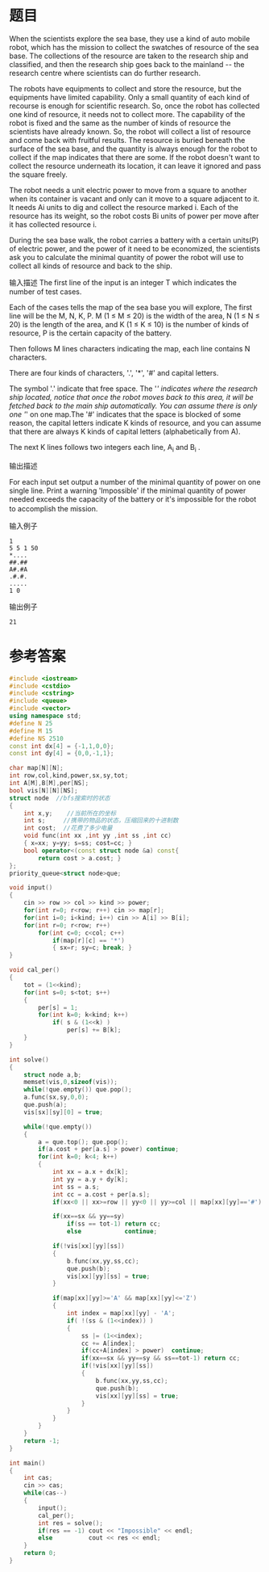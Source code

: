 # 题目
When the scientists explore the sea base, they use a kind of auto mobile robot, which has the mission to collect the swatches of resource of the sea base. The collections of the resource are taken to the research ship and classified, and then the research ship goes back to the mainland -- the research centre where scientists can do further research.

The robots have equipments to collect and store the resource, but the equipments have limited capability. Only a small quantity of each kind of recourse is enough for scientific research. So, once the robot has collected one kind of resource, it needs not to collect more. The capability of the robot is fixed and the same as the number of kinds of resource the scientists have already known. So, the robot will collect a list of resource and come back with fruitful results. The resource is buried beneath the surface of the sea base, and the quantity is always enough for the robot to collect if the map indicates that there are some. If the robot doesn't want to collect the resource underneath its location, it can leave it ignored and pass the square freely.

The robot needs a unit electric power to move from a square to another when its container is vacant and only can it move to a square adjacent to it. It needs Ai units to dig and collect the resource marked i. Each of the resource has its weight, so the robot costs Bi units of power per move after it has collected resource i.

During the sea base walk, the robot carries a battery with a certain units(P) of electric power, and the power of it need to be economized, the scientists ask you to calculate the minimal quantity of power the robot will use to collect all kinds of resource and back to the ship.

输入描述
The first line of the input is an integer T which indicates the number of test cases.

Each of the cases tells the map of the sea base you will explore, The first line will be the M, N, K, P. M (1 ≤ M ≤ 20) is the width of the area, N (1 ≤ N ≤ 20) is the length of the area, and K (1 ≤ K ≤ 10) is the number of kinds of resource, P is the certain capacity of the battery.

Then follows M lines characters indicating the map, each line contains N characters.

There are four kinds of characters, '.', '*', '#' and capital letters.

The symbol '.' indicate that free space. The '*' indicates where the research ship located, notice that once the robot moves back to this area, it will be fetched back to the main ship automatically. You can assume there is only one '*' on one map.The '#' indicates that the space is blocked of some reason, the capital letters indicate K kinds of resource, and you can assume that there are always K kinds of capital letters (alphabetically from A).

The next K lines follows two integers each line, A<sub>i</sub> and B<sub>i</sub>  .

输出描述

For each input set output a number of the minimal quantity of power on one single line. Print a warning 'Impossible' if the minimal quantity of power needed exceeds the capacity of the battery or it's impossible for the robot to accomplish the mission. 　

输入例子
```
1
5 5 1 50
*....
##.##
A#.#A
.#.#.
.....
1 0
```
输出例子
```
21
```
# 参考答案
```c++
#include <iostream>
#include <cstdio>
#include <cstring>
#include <queue>
#include <vector>
using namespace std;
#define N 25
#define M 15
#define NS 2510
const int dx[4] = {-1,1,0,0};
const int dy[4] = {0,0,-1,1};

char map[N][N];
int row,col,kind,power,sx,sy,tot;
int A[M],B[M],per[NS];
bool vis[N][N][NS];
struct node  //bfs搜索时的状态
{
    int x,y;    //当前所在的坐标
    int s;     //携带的物品的状态，压缩回来的十进制数
    int cost;  //花费了多少电量
    void func(int xx ,int yy ,int ss ,int cc)
    { x=xx; y=yy; s=ss; cost=cc; }
    bool operator<(const struct node &a) const{ 
        return cost > a.cost; }
};
priority_queue<struct node>que;

void input()
{
    cin >> row >> col >> kind >> power;
    for(int r=0; r<row; r++) cin >> map[r];
    for(int i=0; i<kind; i++) cin >> A[i] >> B[i];
    for(int r=0; r<row; r++)
        for(int c=0; c<col; c++)
            if(map[r][c] == '*')
            { sx=r; sy=c; break; }
}

void cal_per()
{
    tot = (1<<kind);
    for(int s=0; s<tot; s++)
    {
        per[s] = 1;
        for(int k=0; k<kind; k++)
            if( s & (1<<k) )
                per[s] += B[k];
    }
}

int solve()
{
    struct node a,b;
    memset(vis,0,sizeof(vis));
    while(!que.empty()) que.pop();
    a.func(sx,sy,0,0);
    que.push(a);
    vis[sx][sy][0] = true;

    while(!que.empty())
    {
        a = que.top(); que.pop();
        if(a.cost + per[a.s] > power) continue; 
        for(int k=0; k<4; k++) 
        {
            int xx = a.x + dx[k];
            int yy = a.y + dy[k];
            int ss = a.s;
            int cc = a.cost + per[a.s];
            if(xx<0 || xx>=row || yy<0 || yy>=col || map[xx][yy]=='#') continue; 

            if(xx==sx && yy==sy) 
                if(ss == tot-1) return cc;
                else            continue; 

            if(!vis[xx][yy][ss]) 
            {
                b.func(xx,yy,ss,cc);
                que.push(b);
                vis[xx][yy][ss] = true;
            }

            if(map[xx][yy]>='A' && map[xx][yy]<='Z')
            {
                int index = map[xx][yy] - 'A';
                if( !(ss & (1<<index)) ) 
                {
                    ss |= (1<<index); 
                    cc += A[index];  
                    if(cc+A[index] > power)  continue; 
                    if(xx==sx && yy==sy && ss==tot-1) return cc; 
                    if(!vis[xx][yy][ss])
                    {
                        b.func(xx,yy,ss,cc);
                        que.push(b);
                        vis[xx][yy][ss] = true;
                    }
                }
            }
        }
    }
    return -1;
}

int main()
{
    int cas;
    cin >> cas;
    while(cas--)
    {
        input();
        cal_per();
        int res = solve();
        if(res == -1) cout << "Impossible" << endl;
        else          cout << res << endl;
    }
    return 0;
}
